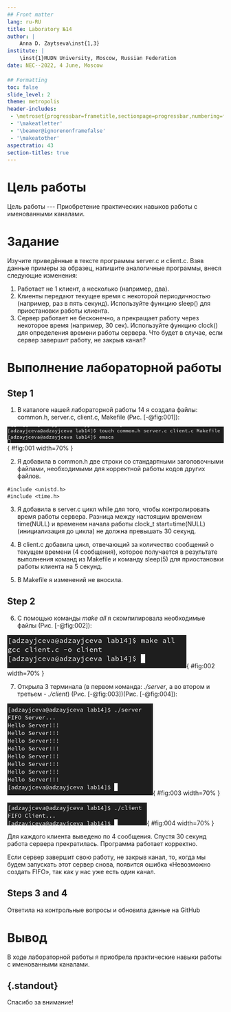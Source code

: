 ```yaml
---
## Front matter
lang: ru-RU
title: Laboratory №14
author: |
	Anna D. Zaytseva\inst{1,3}
institute: |
	\inst{1}RUDN University, Moscow, Russian Federation
date: NEC--2022, 4 June, Moscow

## Formatting
toc: false
slide_level: 2
theme: metropolis
header-includes: 
 - \metroset{progressbar=frametitle,sectionpage=progressbar,numbering=fraction}
 - '\makeatletter'
 - '\beamer@ignorenonframefalse'
 - '\makeatother'
aspectratio: 43
section-titles: true
---
```


# Цель работы

Цель работы --- Приобретение практических навыков работы с именованными каналами.

# Задание

Изучите приведённые в тексте программы server.c и client.c. Взяв данные примеры за образец, напишите аналогичные программы, внеся следующие изменения:
1. Работает не 1 клиент, а несколько (например, два).
2. Клиенты передают текущее время с некоторой периодичностью (например, раз в пять секунд). Используйте функцию sleep() для приостановки работы клиента.
3. Сервер работает не бесконечно, а прекращает работу через некоторое время (например, 30 сек). Используйте функцию clock() для определения времени работы сервера.
Что будет в случае, если сервер завершит работу, не закрыв канал?

# Выполнение лабораторной работы

## Step 1

1. В каталоге нашей лабораторной работы 14 я создала файлы: common.h, server.c, client.c, Makefile (Рис. [-@fig:001]):

![Рис. 1](lab14_images/1.png){ #fig:001 width=70% }

2. Я добавила в common.h две строки со стандартными заголовочными файлами, необходимыми для корректной работы кодов других файлов.
```
#include <unistd.h>
#include <time.h>
```

3. Я добавила в server.c цикл while для того, чтобы контролировать время работы сервера. Разница между настоящим временем time(NULL) и временем начала работы clock_t start=time(NULL) (инициализация до цикла) не должна превышать 30 секунд.

4. В client.c добавила цикл, отвечающий за количество сообщений о текущем времени (4 сообщения), которое получается в результате выполнения команд из Makefile и команду sleep(5) для приостановки работы клиента на 5 секунд.

5. В Makefile я изменений не вносила.

## Step 2

6. С помощью команды *make all* я скомпилировала необходимые файлы (Рис. [-@fig:002]):

![Рис. 2](lab14_images/2.png){ #fig:002 width=70% }

7. Открыла 3 терминала (в первом команда: *./server*, а во втором и третьем - *./client*) (Рис. [-@fig:003])(Рис. [-@fig:004]):

![Рис. 3](lab14_images/3.png){ #fig:003 width=70% }

![Рис. 4](lab14_images/4.png){ #fig:004 width=70% }

Для каждого клиента выведено по 4 сообщения. Спустя 30 секунд работа сервера прекратилась. Программа работает корректно.

Если сервер завершит свою работу, не закрыв канал, то, когда мы будем запускать этот сервер снова, появится ошибка «Невозможно создать FIFO», так как у нас уже есть один канал.

## Steps 3 and 4

Ответила на контрольные вопросы и обновила данные на GitHub

# Вывод

В ходе лабораторной работы я приобрела практические навыки работы с именованными каналами.

## {.standout}

Спасибо за внимание!
